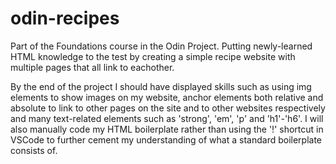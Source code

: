 # odin-recipes
Part of the Foundations course in the Odin Project. Putting newly-learned HTML knowledge to the test by creating a simple recipe website with multiple pages that all link to eachother.

By the end of the project I should have displayed skills such as using img elements to show images on my website, anchor elements both relative and absolute to link to other pages on the site and to other websites respectively and many text-related elements such as 'strong', 'em', 'p' and 'h1'-'h6'. I will also manually code my HTML boilerplate rather than using the '!' shortcut in VSCode to further cement my understanding of what a standard boilerplate consists of.
